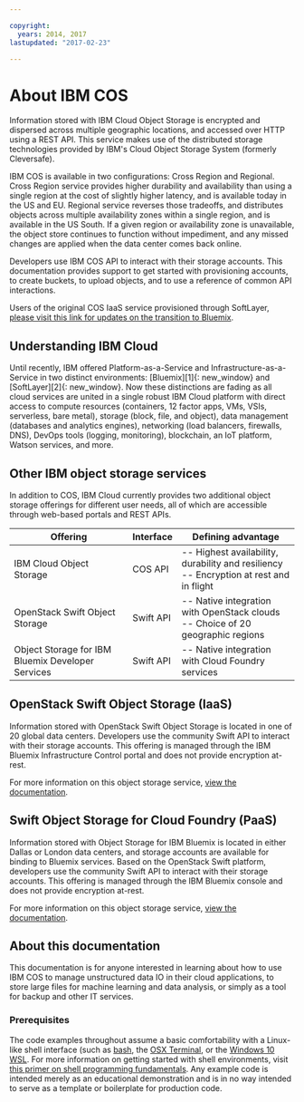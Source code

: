 ```yaml
---

copyright:
  years: 2014, 2017
lastupdated: "2017-02-23"

---
```


# About IBM COS

Information stored with IBM Cloud Object Storage is encrypted and dispersed across multiple geographic locations, and accessed over HTTP using a REST API. This service makes use of the distributed storage technologies provided by IBM's Cloud Object Storage System (formerly Cleversafe).

IBM COS is available in two configurations: Cross Region and Regional.  Cross Region service provides higher durability and availability than using a single region at the cost of slightly higher latency, and is available today in the US and EU. Regional service reverses those tradeoffs, and distributes objects across multiple availability zones within a single region, and is available in the US South. If a given region or availability zone is unavailable, the object store continues to function without impediment, and any missed changes are applied when the data center comes back online.

Developers use IBM COS API to interact with their storage accounts. This documentation provides support to get started with provisioning accounts, to create buckets, to upload objects, and to use a reference of common API interactions.

Users of the original COS IaaS service provisioned through SoftLayer, [please visit this link for updates on the transition to Bluemix]().

## Understanding IBM Cloud

Until recently, IBM offered Platform-as-a-Service and Infrastructure-as-a-Service in two distinct environments: [Bluemix][1]{: new_window} and [SoftLayer][2]{: new_window}.  Now these distinctions are fading as all cloud services are united in a single robust IBM Cloud platform with direct access to compute resources (containers, 12 factor apps, VMs, VSIs, serverless, bare metal), storage (block, file, and object), data management (databases and analytics engines), networking (load balancers, firewalls, DNS), DevOps tools (logging, monitoring), blockchain, an IoT platform, Watson services, and more.

## Other IBM object storage services

In addition to COS, IBM Cloud currently provides two additional object storage offerings for different user needs, all of which are accessible through web-based portals and REST APIs.

| Offering | Interface | Defining advantage |
|-- |-- |-- |
| IBM Cloud Object Storage | COS API | -- Highest availability, durability and resiliency<br> -- Encryption at rest and in flight|
| OpenStack Swift Object Storage | Swift API | -- Native integration with OpenStack clouds <br> -- Choice of 20 geographic regions|
| Object Storage for IBM Bluemix Developer Services | Swift API | -- Native integration with Cloud Foundry services |


## OpenStack Swift Object Storage (IaaS)

Information stored with OpenStack Swift Object Storage is located in one of 20 global data centers. Developers use the community Swift API to interact with their storage accounts. This offering is managed through the IBM Bluemix Infrastructure Control portal and does not provide encryption at-rest.

For more information on this object storage service, [view the documentation]().

## Swift Object Storage for Cloud Foundry (PaaS)

Information stored with Object Storage for IBM Bluemix is located in either Dallas or London data centers, and storage accounts are available for binding to Bluemix services. Based on the OpenStack Swift platform, developers use the community Swift API to interact with their storage accounts. This offering is managed through the IBM Bluemix console and does not provide encryption at-rest.

For more information on this object storage service, [view the documentation]().

## About this documentation

This documentation is for anyone interested in learning about how to use IBM COS to manage unstructured data IO in their cloud applications, to store large files for machine learning and data analysis, or simply as a tool for backup and other IT services.

### Prerequisites

The code examples throughout assume a basic comfortability with a Linux-like shell interface (such as [bash](https://www.gnu.org/software/bash/), the [OSX Terminal](http://www.imore.com/how-use-terminal-mac-when-you-have-no-idea-where-start), or the [Windows 10 WSL](https://msdn.microsoft.com/en-us/commandline/wsl/install_guide).  For more information on getting started with shell environments, visit [this primer on shell programming fundamentals](https://www.ibm.com/developerworks/library/l-bash/). Any example code is intended merely as an educational demonstration and is in no way intended to serve as a template or boilerplate for production code.
